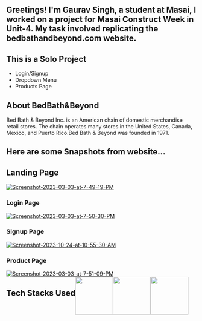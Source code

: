 <h2> Greetings! I'm Gaurav Singh, a student at Masai, I worked on a project for Masai Construct Week in Unit-4. My task involved replicating the bedbathandbeyond.com website.</h2>

<h2>This is a Solo Project</h2>

<ul>

<li>Login/Signup</li>
<li>Dropdown Menu</li>
<li>Products Page</li>

</ul>

<h2>About BedBath&Beyond</h2>
<p>Bed Bath & Beyond Inc. is an American chain of domestic merchandise retail stores. The chain operates many stores in the United States, Canada, Mexico, and Puerto Rico.Bed Bath & Beyond was founded in 1971.</p>
<h2>Here are some Snapshots from website...</h2>

<h2>Landing Page</h2>
<a href="https://ibb.co/8K7qVvX"><img src="https://i.ibb.co/QbKLGSX/Screenshot-2023-03-03-at-7-49-19-PM.png" alt="Screenshot-2023-03-03-at-7-49-19-PM" border="0"></a>

<h3>Login Page</h3>
<a href="https://ibb.co/vkCxLGv"><img src="https://i.ibb.co/1TYfR5J/Screenshot-2023-03-03-at-7-50-30-PM.png" alt="Screenshot-2023-03-03-at-7-50-30-PM" border="0"></a>

<h3>Signup Page</h3>
<a href="https://ibb.co/4YKpsKT"><img src="https://i.ibb.co/0pLRFBZ/Screenshot-2023-10-24-at-10-55-30-AM.png" alt="Screenshot-2023-10-24-at-10-55-30-AM" border="0"></a>

<h3>Product Page</h3>
<a href="https://ibb.co/bbvvfwr"><img src="https://i.ibb.co/WVzzT8c/Screenshot-2023-03-03-at-7-51-09-PM.png" alt="Screenshot-2023-03-03-at-7-51-09-PM" border="0"></a>

<div style="display:flex">
<h2>Tech Stacks Used</h2>
<img style="height:100px; width:100px" src="https://cdn-icons-png.flaticon.com/512/143/143655.png"/>
<img style="height:100px; width:100px" src="https://cdn-icons-png.flaticon.com/512/732/732190.png"/>
<img style="height:100px; width:100px" src="https://cdn-icons-png.flaticon.com/512/5968/5968292.png"/>
</div>


